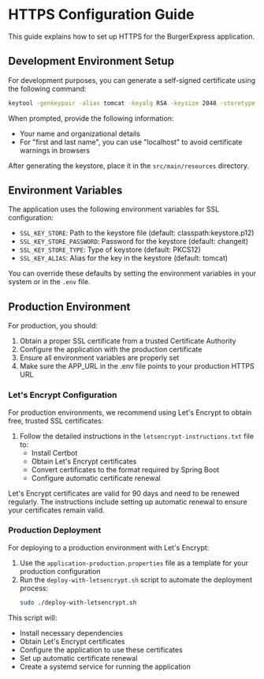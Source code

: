 # HTTPS Configuration Guide

This guide explains how to set up HTTPS for the BurgerExpress application.

## Development Environment Setup

For development purposes, you can generate a self-signed certificate using the following command:

```bash
keytool -genkeypair -alias tomcat -keyalg RSA -keysize 2048 -storetype PKCS12 -keystore keystore.p12 -validity 3650 -storepass changeit
```

When prompted, provide the following information:
- Your name and organizational details
- For "first and last name", you can use "localhost" to avoid certificate warnings in browsers

After generating the keystore, place it in the `src/main/resources` directory.

## Environment Variables

The application uses the following environment variables for SSL configuration:

- `SSL_KEY_STORE`: Path to the keystore file (default: classpath:keystore.p12)
- `SSL_KEY_STORE_PASSWORD`: Password for the keystore (default: changeit)
- `SSL_KEY_STORE_TYPE`: Type of keystore (default: PKCS12)
- `SSL_KEY_ALIAS`: Alias for the key in the keystore (default: tomcat)

You can override these defaults by setting the environment variables in your system or in the `.env` file.

## Production Environment

For production, you should:

1. Obtain a proper SSL certificate from a trusted Certificate Authority
2. Configure the application with the production certificate
3. Ensure all environment variables are properly set
4. Make sure the APP_URL in the .env file points to your production HTTPS URL

### Let's Encrypt Configuration

For production environments, we recommend using Let's Encrypt to obtain free, trusted SSL certificates:

1. Follow the detailed instructions in the `letsencrypt-instructions.txt` file to:
   - Install Certbot
   - Obtain Let's Encrypt certificates
   - Convert certificates to the format required by Spring Boot
   - Configure automatic certificate renewal

Let's Encrypt certificates are valid for 90 days and need to be renewed regularly. The instructions include setting up automatic renewal to ensure your certificates remain valid.

### Production Deployment

For deploying to a production environment with Let's Encrypt:

1. Use the `application-production.properties` file as a template for your production configuration
2. Run the `deploy-with-letsencrypt.sh` script to automate the deployment process:
   ```bash
   sudo ./deploy-with-letsencrypt.sh
   ```

This script will:
- Install necessary dependencies
- Obtain Let's Encrypt certificates
- Configure the application to use these certificates
- Set up automatic certificate renewal
- Create a systemd service for running the application
